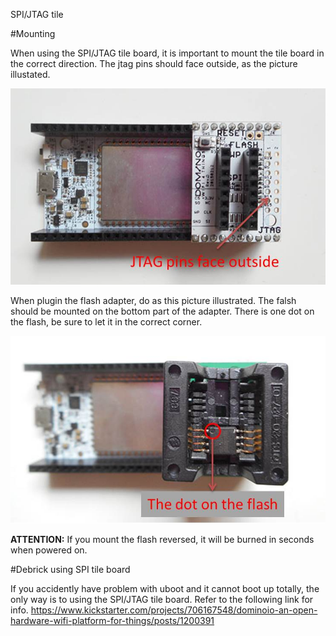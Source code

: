 SPI/JTAG tile

#Mounting

When using the SPI/JTAG tile board, it is important to mount the tile board in the correct direction. The jtag pins should face outside, as the picture illustated.

![spi/jtag tile](src/spi-jtag1.jpg)

When plugin the flash adapter, do as this picture illustrated. The falsh should be mounted on the bottom part of the adapter. There is one dot on the flash, be sure to let it in the correct corner.

![Flash mount](src/flash-mount1.jpg)

**ATTENTION:** If you mount the flash reversed, it will be burned in seconds when powered on.

#Debrick using SPI tile board

If you accidently have problem with uboot and it cannot boot up totally, the only way is to using the SPI/JTAG tile board. Refer to the following link for info.
https://www.kickstarter.com/projects/706167548/dominoio-an-open-hardware-wifi-platform-for-things/posts/1200391

